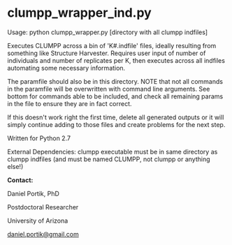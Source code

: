 # clumpp_wrapper_ind.py

Usage: python clumpp_wrapper.py [directory with all clumpp indfiles]

Executes CLUMPP across a bin of 'K#.indfile' files, ideally resulting from
something like Structure Harvester.  Requires user input of number of individuals
and number of replicates per K, then executes across all indfiles automating
some necessary information.

The paramfile should also be in this directory. NOTE that not all commands in the
paramfile will be overwritten with command line arguments.  See bottom for commands 
able to be included, and check all remaining params in the file to ensure they 
are in fact correct.  

If this doesn't work right the first time, delete all generated outputs or it 
will simply continue adding to those files and create problems for the next step.


Written for Python 2.7

External Dependencies: clumpp executable must be in same directory as clumpp indfiles (and must be named CLUMPP, not clumpp or anything else!)


**Contact:**

Daniel Portik, PhD

Postdoctoral Researcher

University of Arizona

daniel.portik@gmail.com
